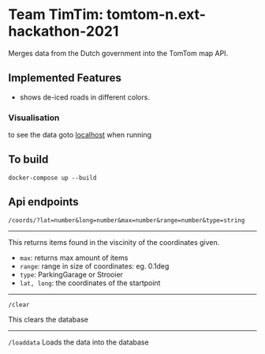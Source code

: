 # Team TimTim: tomtom-n.ext-hackathon-2021

Merges data from the Dutch government into the TomTom map API.

## Implemented Features
- shows de-iced roads in different colors.
### Visualisation
to see the data goto [localhost](http://localhost) when running

## To build
`docker-compose up --build`

## Api endpoints
`/coords/?lat=number&long=number&max=number&range=number&type=string`
___
This returns items found in the viscinity of the coordinates given.

- `max`: returns max amount of items
- `range`: range in size of coordinates: eg. 0.1deg
- `type`: ParkingGarage or Strooier
- `lat, long`: the coordinates of the startpoint
___
`/clear`

This clears the database
___
`/loaddata`
Loads the data into the database

